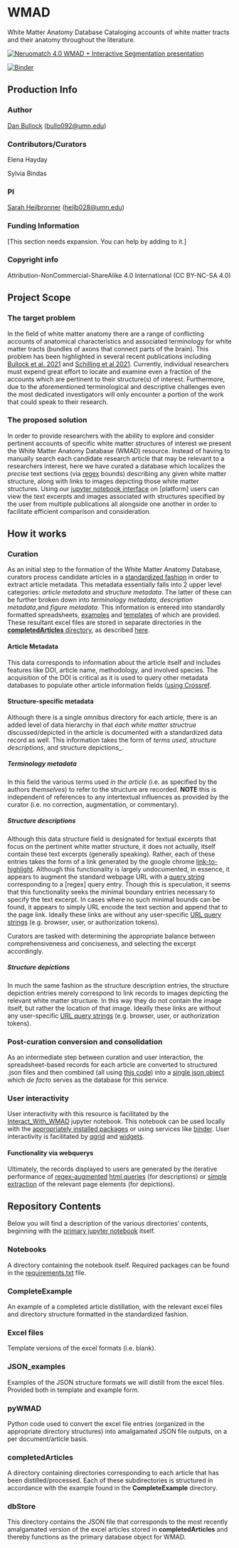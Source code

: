 # WMAD
White Matter Anatomy Database
Cataloging accounts of white matter tracts and their anatomy throughout the literature.

[![Neruomatch 4.0 WMAD + Interactive Segmentation presentation](https://img.youtube.com/vi/FAV5HdVQ91c/0.jpg)](https://www.youtube.com/watch?v=FAV5HdVQ91c)

[![Binder](https://mybinder.org/badge_logo.svg)](https://mybinder.org/v2/gh/DanNBullock/WMAD/main?filepath=Notebooks%2FInteract_With_WMAD.ipynb)

## Production Info

### Author
[Dan Bullock](https://github.com/DanNBullock/) (bullo092@umn.edu)

### Contributors/Curators

Elena Hayday

Sylvia Bindas

### PI
[Sarah Heilbronner](https://med.umn.edu/bio/department-of-neuroscience/sarah-heilbronner) (heilb028@umn.edu)

### Funding Information
[This section needs expansion. You can help by adding to it.]

### Copyright info
Attribution-NonCommercial-ShareAlike 4.0 International (CC BY-NC-SA 4.0)

## Project Scope

### The target problem
In the field of white matter anatomy there are a range of conflicting accounts of anatomical characteristics and associated terminology for white matter tracts (bundles of axons that connect parts of the brain).  This problem has been highlighted in several recent publications including [Bullock et al. 2021](https://psyarxiv.com/fvk5r/) and [Schilling et al 2021](https://doi.org/10.1016/j.neuroimage.2021.118502).  Currently, individual researchers must expend great effort to locate and examine even a fraction of the accounts which are pertinent to their structure(s) of interest.  Furthermore, due to the aforementioned terminological and descriptive challenges even the most dedicated investigators will only encounter a portion of the work that could speak to their research.

### The proposed solution
In order to provide researchers with the ability to explore and consider pertinent accounts of specific white matter structures of interest we present the White Matter Anatomy Database (WMAD) resource.  Instead of having to manually search each candidate research article that may be relevant to a researchers interest, here we have curated a database which localizes the _precise_ text sections (via [regex](https://en.wikipedia.org/wiki/Regular_expression) bounds) describing any given white matter structure, along with links to images depicting those white matter structures.  Using our [jupyter notebook interface](https://github.com/DanNBullock/WMAD/blob/main/Notebooks/Interact_With_WMAD.ipynb) on [platform] users can view the text excerpts and images associated with structures specified by the user from multiple publications all alongside one another in order to facilitate efficient comparison and consideration.

## How it works

### Curation
As an initial step to the formation of the White Matter Anatomy Database, curators process candidate articles in a [standardized fashion](https://github.com/DanNBullock/WMAD/blob/main/documentation/guideToArticleExtraction.md) in order to extract article metadata.  This metadata essentially falls into 2 upper level categories: _article metadata_ and _structure metadata_.  The latter of these can  be further broken down into _terminology metadata_, _description metadata_,and  _figure metadata_.  This information is entered into standardly formatted spreadsheets, [examples](https://github.com/DanNBullock/WMAD/tree/main/CompleteExample) and [templates](https://github.com/DanNBullock/WMAD/tree/main/ExcelFiles) of which are provided.  These resultant excel files are stored in separate directories in the [**completedArticles** directory](https://github.com/DanNBullock/WMAD/tree/main/completedArticles), as described [here](https://github.com/DanNBullock/WMAD/blob/main/ExcelFiles/Excel_README.md).

#### Article Metadata
This data corresponds to information about the article itself and includes features like DOI, article name, methodology, and involved species.  The acquisition of the DOI is critical as it is used to query other metadata databases to populate other article information fields ([using Crossref](https://github.com/DanNBullock/WMAD/blob/a67e73bdf183314092ab43f6458a7080075f9c7c/pyWMAD/excel2JSON.py#L34-L38).

#### Structure-specific metadata
Although there is a single omnibus directory for each article, there is an added level of data hierarchy in that _each white matter structrue_ discussed/depicted in the article is documented with a standardized data record as well.  This information takes the form of _terms used_, _structure descriptions_, and structure depictions_.

##### Terminology metadata
In this field the various terms used _in the article_ (i.e. as specified by the authors _themselves_) to refer to the structure are recorded.  **NOTE** this is independent of references to any intertextual influences as provided by the curator (i.e. no correction, augmentation, or commentary).

##### Structure descriptions
Although this data structure field is designated for textual excerpts that focus on the pertinent white matter structure, it does not actually, itself contain these text excerpts (generally speaking).  Rather, each of these entries takes the form of a link generated by the google chrome [link-to-highlight](https://support.google.com/chrome/answer/10256233).  Although this functionality is largely undocumented, in essence, it appears to augment the standard webpage URL with a [query string](https://en.wikipedia.org/wiki/Query_string) corresponding to a [regex] query entry.  Though this is speculation, it seems that this functionality seeks the minimal boundary entries necessary to specify the text excerpt.  In cases where no such minimal bounds can be found, it appears to simply URL encode the text section and append that to the page link.  Ideally these links are without any user-specific [URL query strings](https://en.wikipedia.org/wiki/Query_string) (e.g. browser, user, or authorization tokens).

Curators are tasked with determining the appropriate balance between comprehensiveness and conciseness, and selecting the excerpt accordingly.

##### Structure depictions
In much the same fashion as the structure description entries, the structure depiction entries merely correspond to link records to images depicting the relevant white matter structure.  In this way they do not contain the image itself, but rather the location of that image.  Ideally these links are without any user-specific [URL query strings](https://en.wikipedia.org/wiki/Query_string) (e.g. browser, user, or authorization tokens).

### Post-curation conversion and consolidation
As an intermediate step between curation and user interaction, the spreadsheet-based records for each article are converted to structured .json files and then combined (all using [this code](https://github.com/DanNBullock/WMAD/blob/main/pyWMAD/excel2JSON.py)) into a [single json object](https://github.com/DanNBullock/WMAD/blob/main/dbStore/WMAnatDB.json) which _de facto_ serves as the database for this service. 

### User interactivity
User interactivity with this resource is facilitated by the [Interact_With_WMAD](https://github.com/DanNBullock/WMAD/blob/main/Notebooks/Interact_With_WMAD.ipynb) jupyter notebook.  This notebook can be used locally with the [appropriately installed packages](https://github.com/DanNBullock/WMAD/blob/main/requirements.txt) or using services like [binder](https://mybinder.org).  User interactivity is facilitated by [qgrid](https://github.com/quantopian/qgrid) and [widgets](https://ipywidgets.readthedocs.io/en/stable/).  

#### Functionality via webquerys
Ultimately, the records displayed to users are generated by the iterative performance of [regex-augmented](https://github.com/DanNBullock/WMAD/blob/a67e73bdf183314092ab43f6458a7080075f9c7c/pyWMAD/scrape.py#L32-L54) [html queries](https://github.com/DanNBullock/WMAD/blob/a67e73bdf183314092ab43f6458a7080075f9c7c/pyWMAD/scrape.py#L26-L31) (for descriptions) or [simple extraction](https://github.com/DanNBullock/WMAD/blob/a67e73bdf183314092ab43f6458a7080075f9c7c/pyWMAD/scrape.py#L56-L68) of the relevant page elements (for depictions).

## Repository Contents
Below you will find a description of the various directories’ contents, beginning with the [primary jupyter notebook](https://github.com/DanNBullock/WMAD/blob/main/Notebooks/Interact_With_WMAD.ipynb) itself.

### Notebooks 
A directory containing the notebook itself.  Required packages can be found in the [requirements.txt](https://github.com/DanNBullock/WMAD/blob/main/requirements.txt) file.

### CompleteExample
An example of a completed article distillation, with the relevant excel files and directory structure formatted in the standardized fashion.

### Excel files
Template versions of the excel formats (i.e. blank).

### JSON_examples
Examples of the JSON structure formats we will distill from the excel files.  Provided both in template and example form.

### pyWMAD
Python code used to convert the excel file entries (organized in the appropriate directory structures) into amalgamated JSON file outputs, on a per document/article basis.

### completedArticles
A directory containing directories corresponding to each article that has been distilled/processed.  Each of these subdirectories is structured in accordance with the example found in the **CompleteExample** directory.

### dbStore
This directory contains the JSON file that corresponds to the most recently amalgamated version of the excel articles stored in **completedArticles** and thereby functions as the primary database object for WMAD.
